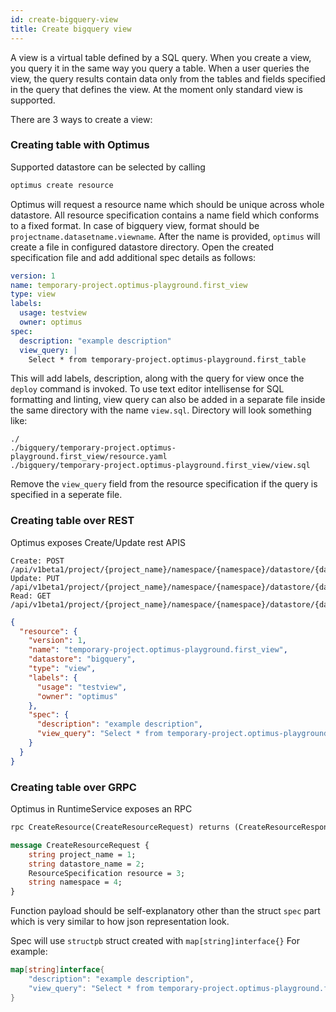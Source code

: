 ```yaml
---
id: create-bigquery-view
title: Create bigquery view
---
```


A view is a virtual table defined by a SQL query. When you create a view, 
you query it in the same way you query a table. When a user queries the view, 
the query results contain data only from the tables and fields specified in the 
query that defines the view.
At the moment only standard view is supported.

There are 3 ways to create a view:

### Creating table with Optimus

Supported datastore can be selected by calling
```bash
optimus create resource
```
Optimus will request a resource name which should be unique across whole datastore.
All resource specification contains a name field which conforms to a fixed format.
In case of bigquery view, format should be
`projectname.datasetname.viewname`.
After the name is provided, `optimus` will create a file in configured datastore 
directory. Open the created specification file and add additional spec details
as follows:
```yaml
version: 1
name: temporary-project.optimus-playground.first_view
type: view
labels:
  usage: testview
  owner: optimus
spec:
  description: "example description"
  view_query: |
    Select * from temporary-project.optimus-playground.first_table
```
This will add labels, description, along with the query for view once the 
`deploy` command is invoked.
To use text editor intellisense for SQL formatting and linting, view query can 
also be added in a separate file inside the same directory with the name `view.sql`.
Directory will look something like:
```shell
./
./bigquery/temporary-project.optimus-playground.first_view/resource.yaml
./bigquery/temporary-project.optimus-playground.first_view/view.sql
```
Remove the `view_query` field from the resource specification if the query is
specified in a seperate file.

### Creating table over REST

Optimus exposes Create/Update rest APIS
```
Create: POST /api/v1beta1/project/{project_name}/namespace/{namespace}/datastore/{datastore_name}/resource
Update: PUT /api/v1beta1/project/{project_name}/namespace/{namespace}/datastore/{datastore_name}/resource
Read: GET /api/v1beta1/project/{project_name}/namespace/{namespace}/datastore/{datastore_name}/resource/{resource_name}
```

```json
{
  "resource": {
    "version": 1,
    "name": "temporary-project.optimus-playground.first_view",
    "datastore": "bigquery",
    "type": "view",
    "labels": {
      "usage": "testview",
      "owner": "optimus"
    },
    "spec": {
      "description": "example description",
      "view_query": "Select * from temporary-project.optimus-playground.first_table"
    }
  }
}
``` 

### Creating table over GRPC

Optimus in RuntimeService exposes an RPC 
```protobuf
rpc CreateResource(CreateResourceRequest) returns (CreateResourceResponse) {}

message CreateResourceRequest {
    string project_name = 1;
    string datastore_name = 2;
    ResourceSpecification resource = 3;
    string namespace = 4;
}
```
Function payload should be self-explanatory other than the struct `spec` part which
is very similar to how json representation look.

Spec will use `structpb` struct created with `map[string]interface{}`
For example:
```go
map[string]interface{
	"description": "example description",
	"view_query": "Select * from temporary-project.optimus-playground.first_table"
}
``` 